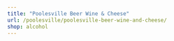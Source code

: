 ```yaml
---
title: "Poolesville Beer Wine & Cheese"
url: /poolesville/poolesville-beer-wine-and-cheese/
shop: alcohol
---
```


